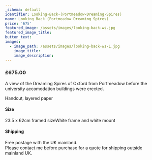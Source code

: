 ```yaml
---
_schema: default
identifier: Looking-Back-(Portmeadow-Dreaming-Spires)
name: Looking Back (Portmeadow Dreaming Spires)
price: '675'
featured_image: /assets/images/looking-back-ws.jpg
featured_image_title:
button_text:
images:
  - image_path: /assets/images/looking-back-ws-1.jpg
    image_title:
    image_description:
---
```

### **£675.00**



A view of the Dreaming Spires of Oxford from Portmeadow before the university accomodation buildings were erected.

Handcut, layered paper

#### Size

23\.5 x 62cm framed sizeWhite frame and white mount

#### Shipping

Free postage with the UK mainland.<br>Please contact me before purchase for a quote for shipping outside mainland UK.
